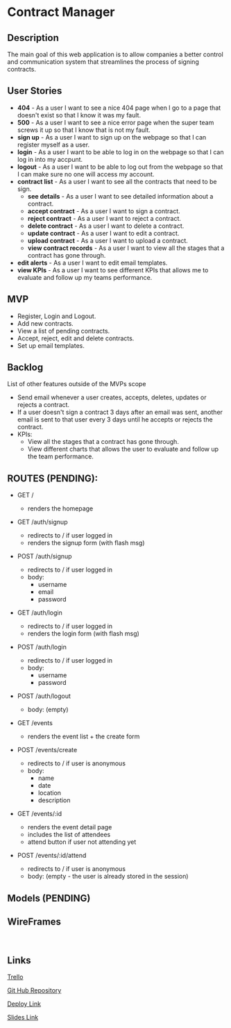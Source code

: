 # Contract Manager

## Description

The main goal of this web application is to allow companies a better control and communication system that streamlines the process of signing contracts.
 
## User Stories

- **404** - As a user I want to see a nice 404 page when I go to a page that doesn't exist so that I know it was my fault.
- **500** - As a user I want to see a nice error page when the super team screws it up so that I know that is not my fault.
- **sign up** - As a user I want to sign up on the webpage so that I can register myself as a user.
- **login** - As a user I want to be able to log in on the webpage so that I can log in into my accpunt.
- **logout** - As a user I want to be able to log out from the webpage so that I can make sure no one will access my account.
- **contract list** - As a user I want to see all the contracts that need to be sign.
    - **see details** - As a user I want to see detailed information about a contract.
    - **accept contract** - As a user I want to sign a contract.
    - **reject contract** - As a user I want to reject a contract.
    - **delete contract** - As a user I want to delete a contract.
    - **update contract** - As a user I want to edit a contract.
    - **upload contract** - As a user I want to upload a contract.
    - **view contract records** - As a user I want to view all the stages that a contract has gone through.
- **edit alerts** - As a user I want to edit email templates.
- **view KPIs** - As a user I want to see different KPIs that allows me to evaluate and follow up my teams performance.

## MVP

- Register, Login and Logout.
- Add new contracts.
- View a list of pending contracts.
- Accept, reject, edit and delete contracts.
- Set up email templates.


## Backlog

List of other features outside of the MVPs scope

- Send email whenever a user creates, accepts, deletes, updates or rejects a contract.
- If a user doesn't sign a contract 3 days after an email was sent, another email is sent to that user every 3 days until he accepts or rejects the contract.
- KPIs:
    - View all the stages that a contract has gone through.
    - View different charts that allows the user to evaluate and follow up the team performance.


## ROUTES (PENDING):

- GET / 
  - renders the homepage
- GET /auth/signup
  - redirects to / if user logged in
  - renders the signup form (with flash msg)
- POST /auth/signup
  - redirects to / if user logged in
  - body:
    - username
    - email
    - password
- GET /auth/login
  - redirects to / if user logged in
  - renders the login form (with flash msg)
- POST /auth/login
  - redirects to / if user logged in
  - body:
    - username
    - password
- POST /auth/logout
  - body: (empty)

- GET /events
  - renders the event list + the create form
- POST /events/create 
  - redirects to / if user is anonymous
  - body: 
    - name
    - date
    - location
    - description
- GET /events/:id
  - renders the event detail page
  - includes the list of attendees
  - attend button if user not attending yet
- POST /events/:id/attend 
  - redirects to / if user is anonymous
  - body: (empty - the user is already stored in the session)


## Models (PENDING)


## WireFrames


<img src="/public/images/wireframes/register.png" alt="" heigth="200px">
<img src="/public/images/wireframes/login.png" alt="" heigth="200px">
<img src="/public/images/wireframes/Contratos.png" alt="" heigth="200px">
<img src="/public/images/wireframes/Approve Contracts.png" alt="" heigth="200px">
<img src="/public/images/wireframes/Reject Contracts.png" alt="" heigth="200px">
<img src="/public/images/wireframes/Delete Contracts.png" alt="" heigth="200px">
<img src="/public/images/wireframes/Update Contracts.png" alt="" heigth="200px">
<img src="/public/images/wireframes/Upload Contracts.png" alt="" heigth="200px">
<img src="/public/images/wireframes/Status Contract.png" alt="" heigth="200px">



## Links

[Trello](https://trello.com/b/jsaMC7Zi/contract-manager)

[Git Hub Repository](https://github.com/Estevemartin/gestordecontratos/tree/master)

[Deploy Link]()

[Slides Link]()
